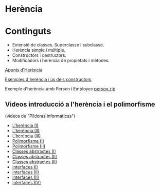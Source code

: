 # Herència

# Continguts

  - Extensió de classes. Superclasse i subclasse.
  - Herència simple i múltiple.
  - Constructors i destructors.
  - Modificadors i herència de propietats i mètodes.

[Apunts d'Herència](assets/4.2/dax2_m03-a421-Herencia.pdf)

[Exemples d'herència i ús dels constructors](assets/4.2/herencia-exemples.zip)

Exemple d'herència amb Person i Employee [person.zip](assets/4.2/person.zip)

## Videos introducció a l'herència i el polimorfisme
(videos de "Píldoras informáticas")
* [L'herència (I)](https://youtu.be/wqoyQ3BxK4A)
* [L'herència (II)](https://youtu.be/rEOFpdI3HY0)
* [L'herència (III)](https://youtu.be/3g_3cbH97cs)
* [Polimorfisme (I)](https://youtu.be/sdJgcMaazmI)
* [Polimorfisme (II)](https://youtu.be/gmceMV8CqSs)
* [Classes abstractes (I)](https://youtu.be/ztpYmmecfQs)
* [Classes abstractes (II)](https://youtu.be/LDZUBY0mxv8)
* [Classes abstractes (II)](https://youtu.be/eQWnegzD6ug)
* [Interfaces (I)](https://youtu.be/8xF_BSpSATw)
* [Interfaces (II)](https://youtu.be/59Tpg7XbIEo)
* [Interfaces (II)](https://youtu.be/MTdly6e-jPU)
* [Interfaces (IV)](https://youtu.be/0fifCsOYbXw)


